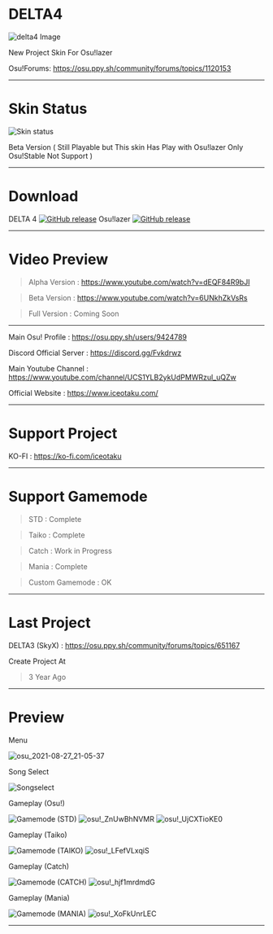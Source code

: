 # DELTA4
![delta4 Image](https://user-images.githubusercontent.com/68460824/116596142-454ab800-a94e-11eb-9940-4a6b75bb30e2.jpg)

New Project Skin For Osu!lazer

Osu!Forums: https://osu.ppy.sh/community/forums/topics/1120153

-----------------------------------------------------------------------------------------------------------------

# Skin Status
![Skin status](https://user-images.githubusercontent.com/68460824/182530296-83ba530a-9fd4-4eed-a7c8-866a2c2aa634.png)


Beta Version ( Still Playable but This skin Has Play with Osu!lazer Only Osu!Stable Not Support )

-----------------------------------------------------------------------------------------------------------------
# Download

DELTA 4 [![GitHub release](https://img.shields.io/github/release/Iceotaku/DELTA4)](https://github.com/Iceotaku/DELTA4/releases/latest) 
Osu!lazer [![GitHub release](https://img.shields.io/github/release/ppy/osu.svg)](https://github.com/ppy/osu/releases/latest)

-----------------------------------------------------------------------------------------------------------------


# Video Preview
> Alpha Version : https://www.youtube.com/watch?v=dEQF84R9bJI

> Beta Version : https://www.youtube.com/watch?v=6UNkhZkVsRs

> Full Version : Coming Soon

-----------------------------------------------------------------------------------------------------------------

Main Osu! Profile : https://osu.ppy.sh/users/9424789

Discord Official Server : https://discord.gg/Fvkdrwz

Main Youtube Channel : https://www.youtube.com/channel/UCS1YLB2ykUdPMWRzul_uQZw

Official Website : https://www.iceotaku.com/

-----------------------------------------------------------------------------------------------------------------

# Support Project

KO-FI : https://ko-fi.com/iceotaku

-----------------------------------------------------------------------------------------------------------------

# Support Gamemode

> STD : Complete

> Taiko : Complete

> Catch : Work in Progress

> Mania : Complete

> Custom Gamemode : OK

-----------------------------------------------------------------------------------------------------------------
# Last Project

DELTA3 (SkyX) : https://osu.ppy.sh/community/forums/topics/651167

Create Project At
> 3 Year Ago

-----------------------------------------------------------------------------------------------------------------

# Preview

Menu

![osu_2021-08-27_21-05-37](https://user-images.githubusercontent.com/68460824/131140034-ade71d9e-d039-41d6-b8d1-e8e0df89e471.jpg)


Song Select

![Songselect](https://user-images.githubusercontent.com/68460824/183073841-d8fc68fe-7326-4571-aff4-f7bfece4d296.png)

Gameplay (Osu!)

![Gamemode (STD)](https://user-images.githubusercontent.com/68460824/183073866-c17ec3c4-fd47-4b5e-8c6b-83873930174b.png)
![osu!_ZnUwBhNVMR](https://user-images.githubusercontent.com/68460824/183073487-40cab1c7-aeba-4ce5-b55c-293aa5332083.gif)
![osu!_UjCXTioKE0](https://user-images.githubusercontent.com/68460824/183073544-944081a6-efe1-47eb-afb5-45883200640b.gif)

Gameplay (Taiko)

![Gamemode (TAIKO)](https://user-images.githubusercontent.com/68460824/183073917-f42fdb7d-4758-46b7-86f2-95136f8f13f0.png)
![osu!_LFefVLxqiS](https://user-images.githubusercontent.com/68460824/183073600-e2efa2cf-6902-43bb-99a4-5a41b74a7633.gif)

Gameplay (Catch)

![Gamemode (CATCH)](https://user-images.githubusercontent.com/68460824/183073945-d3a38883-164f-4dec-b7b6-b3c49fe034bb.png)
![osu!_hjf1mrdmdG](https://user-images.githubusercontent.com/68460824/183073656-9ab8bea3-4fca-49e0-85e1-1fe6d6157e2d.gif)

Gameplay (Mania)

![Gamemode (MANIA)](https://user-images.githubusercontent.com/68460824/183073966-785b04e3-a675-46c5-9003-a1b3f8fedb15.png)
![osu!_XoFkUnrLEC](https://user-images.githubusercontent.com/68460824/183073732-b16ab3eb-5f0d-46a2-9566-7aca44645125.gif)

-----------------------------------------------------------------------------------------------------------------
